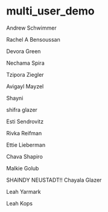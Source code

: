 # multi_user_demo

Andrew Schwimmer

Rachel A Bensoussan

Devora Green

Nechama Spira

Tzipora Ziegler

Avigayl Mayzel

Shayni

shifra glazer

Esti Sendrovitz

Rivka Reifman

Ettie Lieberman

Chava Shapiro


Malkie Golub

SHAINDY NEUSTADT!!
Chayala Glazer

Leah Yarmark

Leah Kops


